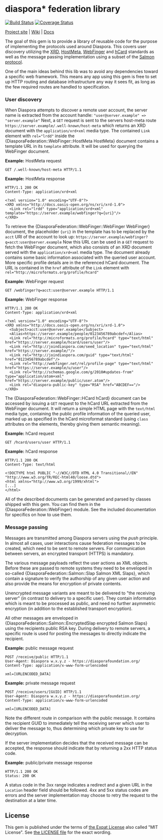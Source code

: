 # diaspora* federation library

[![Build Status](https://travis-ci.org/Raven24/diaspora-federation.png)](https://travis-ci.org/Raven24/diaspora-federation)
[![Coverage Status](https://coveralls.io/repos/Raven24/diaspora-federation/badge.png)](https://coveralls.io/r/Raven24/diaspora-federation)

[Project site](https://diasporafoundation.org) |
[Wiki](https://wiki.diasporafoundation.org) |
[Docs](http://rdoc.info/github/Raven24/diaspora-federation/master/frames)

The goal of this gem is to provide a library of reusable code for the purpose
of implementing the protocols used around Diaspora. This covers user discovery
utilizing the [XRD](https://docs.oasis-open.org/xri/xrd/v1.0/xrd-1.0.html),
[HostMeta](https://tools.ietf.org/html/rfc6415),
[WebFinger](https://tools.ietf.org/html/draft-jones-appsawg-webfinger) and
[hCard](http://microformats.org/wiki/hCard "hCard 1.0") standards as well as
the message passing implementation using a subset of the
[Salmon protocol](http://www.salmon-protocol.org/).

One of the main ideas behind this lib was to avoid any dependencies toward a
specific web framework. This means any app using this gem is free to set up
HTTP routing and database infrastructure any way it sees fit, as long as the
few required routes are handled to specification.


### User discovery

When Diaspora attempts to discover a remote user account, the server name is
extracted from the account handle: `"user@server.example" => "server.example"`
Next, a `GET` request is sent to the servers host-meta route
`https://server.example/.well-known/host-meta` which returns an XRD document with
the `application/xrd+xml` media type.
The contained `Link` element with `rel="lrdd"` inside the
{DiasporaFederation::WebFinger::HostMeta HostMeta} document contains a template
URL in its `template` attribute. It will be used for querying the WebFinger document.

**Example:** HostMeta request

    GET /.well-known/host-meta HTTP/1.1

**Example:** HostMeta response

    HTTP/1.1 200 OK
    Content-Type: application/xrd+xml

    <?xml version="1.0" encoding="UTF-8"?>
    <XRD xmlns="http://docs.oasis-open.org/ns/xri/xrd-1.0">
      <Link rel="lrdd" type="application/xrd+xml" template="https://server.example/webfinger?q={uri}"/>
    </XRD>

To retrieve the {DiasporaFederation::WebFinger::WebFinger WebFinger} document,
the placeholder `{uri}` in the template has to be replaced by the `acct` URI of
the account to look up:
`https://server.example/webfinger?q=acct:user@server.example`
Now this URL can be used in a `GET` request to fetch the WebFinger document, which
also consists of an XRD document served with the `application/xrd+xml` media type.
The document already contains some basic information associated with the queried
user account. More specific profile details are in the referenced hCard document.
The URL is contained in the `href` attribute of the `Link` element with
`rel="http://microformats.org/profile/hcard"`

**Example:** WebFinger request

    GET /webfinger?q=acct:user@server.example HTTP/1.1

**Example:** WebFinger response

    HTTP/1.1 200 OK
    Content-Type: application/xrd+xml

    <?xml version="1.0" encoding="UTF-8"?>
    <XRD xmlns="http://docs.oasis-open.org/ns/xri/xrd-1.0">
      <Subject>acct:user@server.example</Subject>
      <Alias>https://server.example/people/0123456789abcdef</Alias>
      <Link rel="http://microformats.org/profile/hcard" type="text/html" href="https://server.example/hcard/users/user"/>
      <Link rel="http://joindiaspora.com/seed_location" type="text/html" href="https://server.example/"/>
      <Link rel="http://joindiaspora.com/guid" type="text/html" href="0123456789abcdef"/>
      <Link rel="http://webfinger.net/rel/profile-page" type="text/html" href="https://server.example/u/user"/>
      <Link rel="http://schemas.google.com/g/2010#updates-from" type="application/atom+xml" href="https://server.example/public/user.atom"/>
      <Link rel="diaspora-public-key" type="RSA" href="ABCDEF=="/>
    </XRD>

The {DiasporaFederation::WebFinger::HCard hCard} document can be accessed by
issuing a `GET` request to the hCard URL extracted from the WebFinger document.
It will return a simple HTML page with the `text/html` media type, containing the
public profile information of the queried user, marked up as specified in the
hCard microformat standard (using `class` attributes on the elements,
thereby giving them semantic meaning).

**Example:** hCard request

    GET /hcard/users/user HTTP/1.1

**Example:** hCard response

    HTTP/1.1 200 OK
    Content-Type: text/html

    <!DOCTYPE html PUBLIC "-//W3C//DTD HTML 4.0 Transitional//EN" "http://www.w3.org/TR/REC-html40/loose.dtd">
    <html xmlns="http://www.w3.org/1999/xhtml">
    [...]
    </html>

All of the described documents can be generated and parsed by classes shipped
with this gem. You can find them in the {DiasporaFederation::WebFinger} module.
See the included documentation for specifics on how to use them.


### Message passing

Messages are transmitted among Diaspora servers using the *push* principle.
In almost all cases, user interactions cause federation messages to be created,
which need to be sent to remote servers. For communication between servers, an
encrypted transport (HTTPS) is mandatory.

The various message payloads reflect the user actions as XML objects. Before
these are passed to remote systems they need to be enveloped in so-called
{DiasporaFederation::Salmon::Slap Salmon XML Slaps}, which contain a signature
to verify the authorship of any given user action and also provide the means for
encryption of private contents.

Unencrypted message variants are meant to be delivered to "the receiving server"
(in contrast to delivery to a specific user). They contain information which is
meant to be processed as public, and need no further asymmetric encryption (in
addition to the established transport encryption).

All other messages are enveloped in
{DiasporaFederation::Salmon::EncryptedSlap encrypted Salmon Slaps} using the
recipients public RSA key. During delivery to remote servers, a specific route
is used for posting the messages to directly indicate the recipient.

**Example:** public message request

    POST /receive/public HTTP/1.1
    User-Agent: Diaspora w.x.y.z - https://diasporafoundation.org/
    Content-Type: application/x-www-form-urlencoded

    xml=[URLENCODED_DATA]

**Example:** private message request

    POST /receive/users/[GUID] HTTP/1.1
    User-Agent: Diaspora w.x.y.z - https://diasporafoundation.org/
    Content-Type: application/x-www-form-urlencoded

    xml=[URLENCODED_DATA]

Note the different route in comparison with the public message. It contains the
recipient GUID to immediately tell the receiving server which user to deliver the
message to, thus determining which private key to use for decryption.

If the server implementation decides that the received message can be accepted,
the response should indicate that by returning a 2xx HTTP status code.

**Example:** public/private message response

    HTTP/1.1 200 OK
    Status: 200 OK

A status code in the 3xx range indicates a redirect and a given URL in the
`Location` header field should be followed.
4xx and 5xx status codes are errors and the server implementation may choose to
retry the request to the destination at a later time.

## License

This gem is published under the terms of [the Expat License](https://www.gnu.org/licenses/license-list.html#Expat) also called "MIT License".
See [the LICENSE file](LICENSE) for the exact wording.
